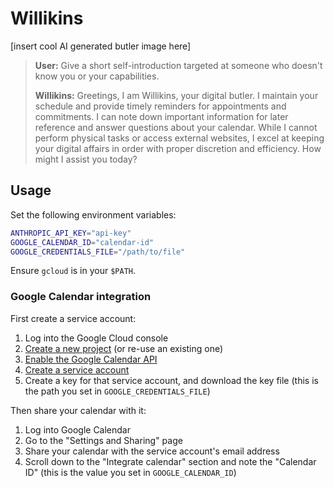 Willikins
=========

[insert cool AI generated butler image here]

> **User:** Give a short self-introduction targeted at someone who doesn't know
> you or your capabilities.
>
> **Willikins:** Greetings, I am Willikins, your digital butler.  I maintain
> your schedule and provide timely reminders for appointments and commitments.
> I can note down important information for later reference and answer questions
> about your calendar.  While I cannot perform physical tasks or access external
> websites, I excel at keeping your digital affairs in order with proper
> discretion and efficiency.  How might I assist you today?

Usage
-----

Set the following environment variables:

``` bash
ANTHROPIC_API_KEY="api-key"
GOOGLE_CALENDAR_ID="calendar-id"
GOOGLE_CREDENTIALS_FILE="/path/to/file"
```

Ensure `gcloud` is in your `$PATH`.

### Google Calendar integration

First create a service account:

1. Log into the Google Cloud console
2. [Create a new project](https://console.cloud.google.com/projectcreate) (or re-use an existing one)
3. [Enable the Google Calendar API](https://console.cloud.google.com/marketplace/product/google/calendar-json.googleapis.com)
4. [Create a service account](https://console.cloud.google.com/iam-admin/serviceaccounts)
5. Create a key for that service account, and download the key file (this is the path you set in `GOOGLE_CREDENTIALS_FILE`)

Then share your calendar with it:

1. Log into Google Calendar
2. Go to the "Settings and Sharing" page
3. Share your calendar with the service account's email address
4. Scroll down to the "Integrate calendar" section and note the "Calendar ID" (this is the value you set in `GOOGLE_CALENDAR_ID`)
